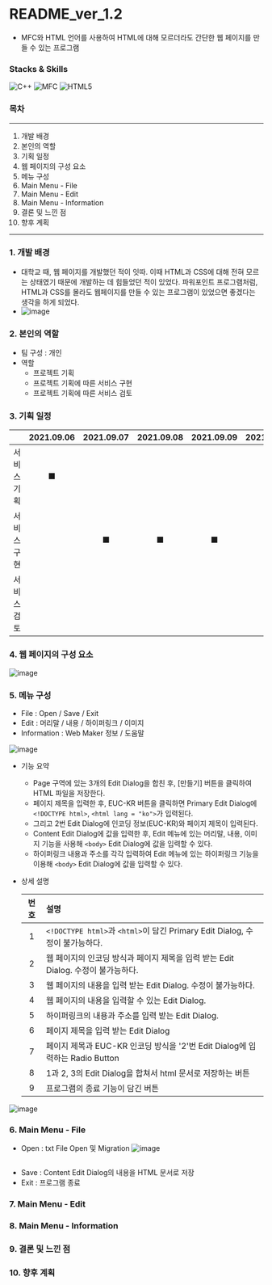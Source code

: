 # README_ver_1.2
- MFC와 HTML 언어를 사용하여 HTML에 대해 모르더라도 간단한 웹 페이지를 만들 수 있는 프로그램

### Stacks & Skills
<img alt="C++" src ="https://img.shields.io/badge/C++-00599C.svg?&style=for-the-badge&logo=c%2B%2B&logoColor=white"/>    <img alt="MFC" src ="https://img.shields.io/badge/MFC-5C2D91.svg?&style=for-the-badge&logo=Visual Studio&logoColor=white"/>    <img alt="HTML5" src ="https://img.shields.io/badge/HTML5-E34F26.svg?&style=for-the-badge&logo=HTML5&logoColor=white"/>

### 목차
---
1. 개발 배경
2. 본인의 역할
3. 기획 일정
4. 웹 페이지의 구성 요소
5. 메뉴 구성
6. Main Menu - File
7. Main Menu - Edit
8. Main Menu - Information
9. 결론 및 느낀 점
10. 향후 계획
---

### 1. 개발 배경
* 대학교 때, 웹 페이지를 개발했던 적이 잇따. 이때 HTML과 CSS에 대해 전혀 모르는 상태였기 때문에 개발하는 데 힘들었던 적이 있었다. 파워포인트 프로그램처럼, HTML과 CSS를 몰라도 웹페이지를 만들 수 있는 프로그램이 있었으면 좋겠다는 생각을 하게 되었다.
* ![image](https://user-images.githubusercontent.com/49339278/145723060-6591b86e-91e7-455e-be80-57f36995e4c8.png)


### 2. 본인의 역할
- 팀 구성 : 개인
- 역할
  - 프로젝트 기획
  - 프로젝트 기획에 따른 서비스 구현
  - 프로젝트 기획에 따른 서비스 검토
  
### 3. 기획 일정
| |2021.09.06|2021.09.07|2021.09.08|2021.09.09|2021.09.10|
|:--:|:--:|:--:|:--:|:--:|:--:|
|서비스 기획|■| | | | |
|서비스 구현| |■|■|■| |
|서비스 검토| | | | |■|

### 4. 웹 페이지의 구성 요소
![image](https://user-images.githubusercontent.com/49339278/145723082-15da0197-9239-4da4-8b04-c6c4c8793074.png)

### 5. 메뉴 구성
- File : Open / Save / Exit
- Edit : 머리말 / 내용 / 하이퍼링크 / 이미지
- Information : Web Maker 정보 / 도움말

![image](https://user-images.githubusercontent.com/49339278/145723144-6fdfed07-acd9-41e0-a6dc-84f1e638af14.png)
- 기능 요약
  - Page 구역에 있는 3개의 Edit Dialog을 합친 후, [만들기] 버튼을 클릭하여 HTML 파일을 저장한다.
  - 페이지 제목을 입력한 후, EUC-KR 버튼을 클릭하면 Primary Edit Dialog에 ```<!DOCTYPE html>```, ```<html lang = "ko">```가 입력된다.
  - 그리고 2번 Edit Dialog에 인코딩 정보(EUC-KR)와 페이지 제목이 입력된다.
  - Content Edit Dialog에 값을 입력한 후, Edit 메뉴에 있는 머리말, 내용, 이미지 기능을 사용해 ```<body>``` Edit Dialog에 값을 입력할 수 있다.
  - 하이퍼링크 내용과 주소를 각각 입력하여 Edit 메뉴에 있는 하이퍼링크 기능을 이용해 ```<body>``` Edit Dialog에 값을 입력할 수 있다.
  
- 상세 설명
  
  |번호|설명|
  |:---:|:--|
  |1|```<!DOCTYPE html>```과 ```<html>```이 담긴 Primary Edit Dialog, 수정이 불가능하다.|
  |2|웹 페이지의 인코딩 방식과 페이지 제목을 입력 받는 Edit Dialog. 수정이 불가능하다.|
  |3|웹 페이지의 내용을 입력 받는 Edit Dialog. 수정이 불가능하다.|
  |4|웹 페이지의 내용을 입력할 수 있는 Edit Dialog.|
  |5|하이퍼링크의 내용과 주소를 입력 받는 Edit Dialog.|
  |6|페이지 제목을 입력 받는 Edit Dialog|
  |7|페이지 제목과 EUC-KR 인코딩 방식을 '2'번 Edit Dialog에 입력하는 Radio Button|
  |8|1과 2, 3의 Edit Dialog을 합쳐서 html 문서로 저장하는 버튼|
  |9|프로그램의 종료 기능이 담긴 버튼|
  
![image](https://user-images.githubusercontent.com/49339278/145723347-42c71b6b-3eb4-43bc-8823-709a1d093fbe.png)

### 6. Main Menu - File
- Open : txt File Open 및 Migration
  ![image](https://user-images.githubusercontent.com/49339278/145723398-c3d2d059-9c39-4a68-bbd5-64fe0272794a.png)
  ```C++
  
  ```
- Save : Content Edit Dialog의 내용을 HTML 문서로 저장
- Exit : 프로그램 종료


  
### 7. Main Menu - Edit
### 8. Main Menu - Information
### 9. 결론 및 느낀 점
### 10. 향후 계획
